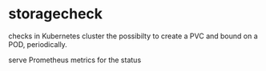 # storagecheck

checks in Kubernetes cluster the possibilty to create a PVC and bound on a POD, periodically.

serve Prometheus metrics for the status
